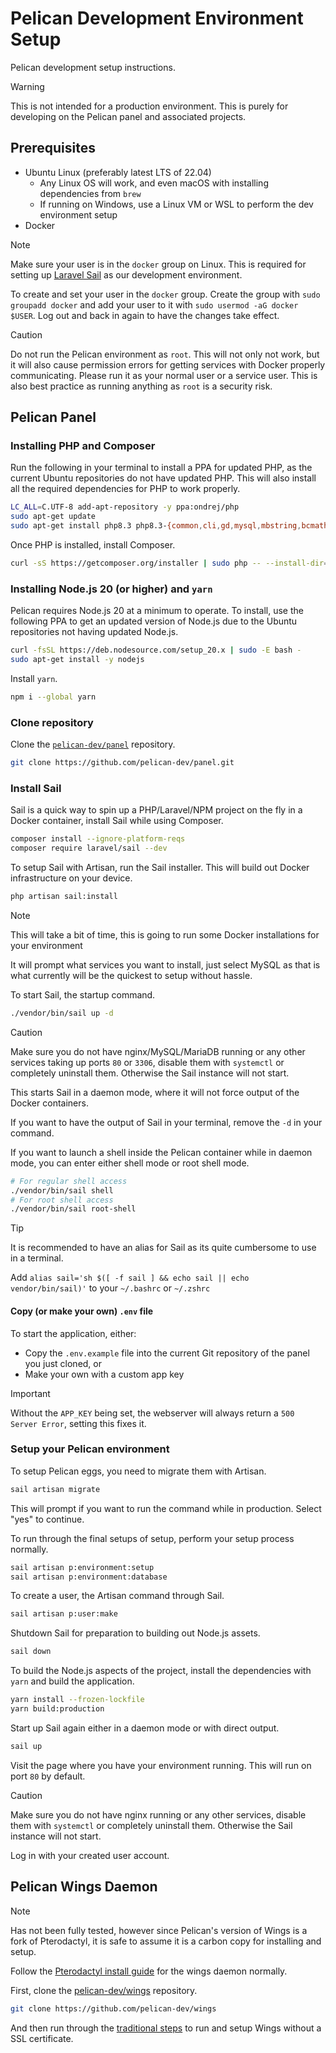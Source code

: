 # Pelican Development Environment Setup

Pelican development setup instructions.

> [!WARNING]
>
> This is not intended for a production environment. This is purely for developing on the Pelican panel and associated projects.

## Prerequisites

* Ubuntu Linux (preferably latest LTS of 22.04)
  * Any Linux OS will work, and even macOS with installing dependencies from `brew`
  * If running on Windows, use a Linux VM or WSL to perform the dev environment setup
* Docker

> [!NOTE]
>
> Make sure your user is in the `docker` group on Linux. This is required for setting up [Laravel Sail](https://laravel.com/docs/11.x/sail) as our development environment.
>
> To create and set your user in the `docker` group. Create the group with `sudo groupadd docker` and add your user to it with `sudo usermod -aG docker $USER`. Log out and back in again to have the changes take effect.

> [!CAUTION]
>
> Do not run the Pelican environment as `root`. This will not only not work, but it will also cause permission errors for getting services with Docker properly communicating. Please run it as your normal user or a service user. This is also best practice as running anything as `root` is a security risk.

## Pelican Panel

### Installing PHP and Composer

Run the following in your terminal to install a PPA for updated PHP, as the current Ubuntu repositories do not have updated PHP. This will also install all the required dependencies for PHP to work properly.

```bash
LC_ALL=C.UTF-8 add-apt-repository -y ppa:ondrej/php
sudo apt-get update
sudo apt-get install php8.3 php8.3-{common,cli,gd,mysql,mbstring,bcmath,xml,fpm,curl,zip,intl} tar unzip git -y
```

Once PHP is installed, install Composer.

```bash
curl -sS https://getcomposer.org/installer | sudo php -- --install-dir=/usr/local/bin --filename=composer
```

### Installing Node.js 20 (or higher) and `yarn`

Pelican requires Node.js 20 at a minimum to operate. To install, use the following PPA to get an updated version of Node.js due to the Ubuntu repositories not having updated Node.js.

```bash
curl -fsSL https://deb.nodesource.com/setup_20.x | sudo -E bash -
sudo apt-get install -y nodejs
```

Install `yarn`.

```bash
npm i --global yarn
```

### Clone repository

Clone the [`pelican-dev/panel`](https://github.com/pelican-dev/panel) repository.

```bash
git clone https://github.com/pelican-dev/panel.git
```

### Install Sail

Sail is a quick way to spin up a PHP/Laravel/NPM project on the fly in a Docker container, install Sail while using Composer.

```bash
composer install --ignore-platform-reqs
composer require laravel/sail --dev
```

To setup Sail with Artisan, run the Sail installer. This will build out Docker infrastructure on your device.

```bash
php artisan sail:install
```

> [!NOTE]
>
> This will take a bit of time, this is going to run some Docker installations for your environment

It will prompt what services you want to install, just select MySQL as that is what currently will be the quickest to setup without hassle.

To start Sail, the startup command.

```bash
./vendor/bin/sail up -d
```

> [!CAUTION]
>
> Make sure you do not have nginx/MySQL/MariaDB running or any other services taking up ports `80` or `3306`, disable them with `systemctl` or completely uninstall them. Otherwise the Sail instance will not start.

This starts Sail in a daemon mode, where it will not force output of the Docker containers.

If you want to have the output of Sail in your terminal, remove the `-d` in your command.

If you want to launch a shell inside the Pelican container while in daemon mode, you can enter either shell mode or root shell mode.

```bash
# For regular shell access
./vendor/bin/sail shell
# For root shell access
./vendor/bin/sail root-shell
```

> [!TIP]
>
> It is recommended to have an alias for Sail as its quite cumbersome to use in a terminal.
>
> Add `alias sail='sh $([ -f sail ] && echo sail || echo vendor/bin/sail)'` to your `~/.bashrc` or `~/.zshrc`

#### Copy (or make your own) `.env` file

To start the application, either:

* Copy the `.env.example` file into the current Git repository of the panel you just cloned, or
* Make your own with a custom app key

> [!IMPORTANT]
>
> Without the `APP_KEY` being set, the webserver will always return a `500 Server Error`, setting this fixes it.

### Setup your Pelican environment

To setup Pelican eggs, you need to migrate them with Artisan.

```bash
sail artisan migrate
```

This will prompt if you want to run the command while in production. Select "yes" to continue.

To run through the final setups of setup, perform your setup process normally.

```bash
sail artisan p:environment:setup
sail artisan p:environment:database
```

To create a user, the Artisan command through Sail.

```bash
sail artisan p:user:make
```

Shutdown Sail for preparation to building out Node.js assets.

```bash
sail down
```

To build the Node.js aspects of the project, install the dependencies with `yarn` and build the application.

```bash
yarn install --frozen-lockfile
yarn build:production
```

Start up Sail again either in a daemon mode or with direct output.

```bash
sail up
```

Visit the page where you have your environment running. This will run on port `80` by default.

> [!CAUTION]
>
> Make sure you do not have nginx running or any other services, disable them with `systemctl` or completely uninstall them. Otherwise the Sail instance will not start.

Log in with your created user account.

## Pelican Wings Daemon

> [!NOTE]
>
> Has not been fully tested, however since Pelican's version of Wings is a fork of Pterodactyl, it is safe to assume it is a carbon copy for installing and setup.

Follow the [Pterodactyl install guide](https://pterodactyl.io/wings/1.0/installing.html) for the wings daemon normally.

First, clone the [pelican-dev/wings](https://github.com/pelican-dev/wings) repository.

```bash
git clone https://github.com/pelican-dev/wings
```

And then run through the [traditional steps](https://pterodactyl.io/wings/1.0/installing.html) to run and setup Wings without a SSL certificate.
